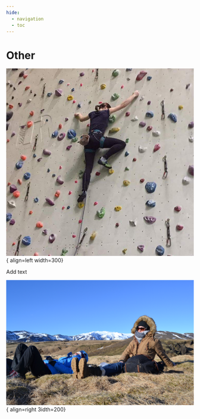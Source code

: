 ```yaml
---
hide:
  - navigation
  - toc
---
```


# Other

![Image title](./assets/images/Klettern.JPG){ align=left width=300}

Add text

![Image title](./assets/images/island.JPG){ align=right 3idth=200}

